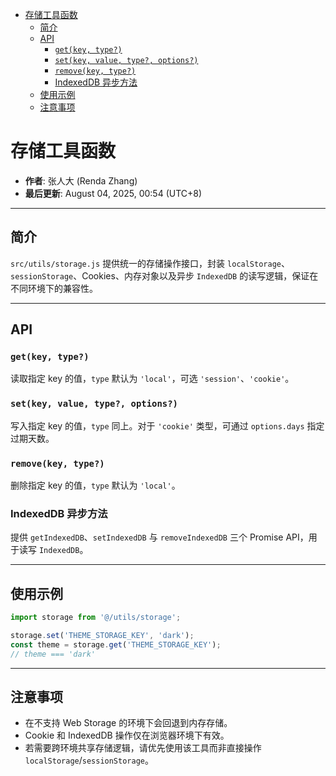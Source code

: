 <!-- START doctoc generated TOC please keep comment here to allow auto update -->
<!-- DON'T EDIT THIS SECTION, INSTEAD RE-RUN doctoc TO UPDATE -->

- [存储工具函数](#存储工具函数)
  - [简介](#简介)
  - [API](#api)
    - [`get(key, type?)`](#getkey-type)
    - [`set(key, value, type?, options?)`](#setkey-value-type-options)
    - [`remove(key, type?)`](#removekey-type)
    - [IndexedDB 异步方法](#indexeddb-异步方法)
  - [使用示例](#使用示例)
  - [注意事项](#注意事项)

<!-- END doctoc generated TOC please keep comment here to allow auto update -->

# 存储工具函数

- **作者**: 张人大 (Renda Zhang)
- **最后更新**: August 04, 2025, 00:54 (UTC+8)

---

## 简介

`src/utils/storage.js` 提供统一的存储操作接口，封装 `localStorage`、`sessionStorage`、Cookies、内存对象以及异步 `IndexedDB` 的读写逻辑，保证在不同环境下的兼容性。

---

## API

### `get(key, type?)`

读取指定 key 的值，`type` 默认为 `'local'`，可选 `'session'`、`'cookie'`。

### `set(key, value, type?, options?)`

写入指定 key 的值，`type` 同上。对于 `'cookie'` 类型，可通过 `options.days` 指定过期天数。

### `remove(key, type?)`

删除指定 key 的值，`type` 默认为 `'local'`。

### IndexedDB 异步方法

提供 `getIndexedDB`、`setIndexedDB` 与 `removeIndexedDB` 三个 Promise API，用于读写 `IndexedDB`。

---

## 使用示例

```js
import storage from '@/utils/storage';

storage.set('THEME_STORAGE_KEY', 'dark');
const theme = storage.get('THEME_STORAGE_KEY');
// theme === 'dark'
```

---

## 注意事项

- 在不支持 Web Storage 的环境下会回退到内存存储。
- Cookie 和 IndexedDB 操作仅在浏览器环境下有效。
- 若需要跨环境共享存储逻辑，请优先使用该工具而非直接操作 `localStorage`/`sessionStorage`。
